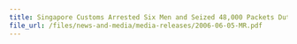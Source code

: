 ```yaml
---
title: Singapore Customs Arrested Six Men and Seized 48,000 Packets Duty-Unpaid Cigarettes from Lorry Carrying Vegetables
file_url: /files/news-and-media/media-releases/2006-06-05-MR.pdf
---
```

